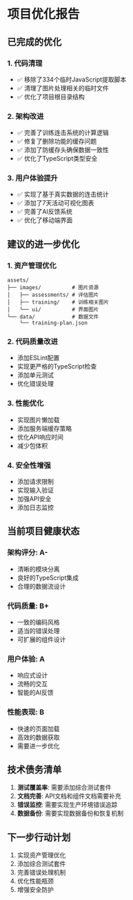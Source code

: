 # 项目优化报告

## 已完成的优化

### 1. 代码清理
- ✅ 移除了334个临时JavaScript提取脚本
- ✅ 清理了图片处理相关的临时文件
- ✅ 优化了项目根目录结构

### 2. 架构改进
- ✅ 完善了训练连击系统的计算逻辑
- ✅ 修复了删除功能的缓存问题
- ✅ 添加了防缓存头确保数据一致性
- ✅ 优化了TypeScript类型安全

### 3. 用户体验提升
- ✅ 实现了基于真实数据的连击统计
- ✅ 添加了7天活动可视化图表
- ✅ 完善了AI反馈系统
- ✅ 优化了移动端界面

## 建议的进一步优化

### 1. 资产管理优化
```
assets/
├── images/          # 图片资源
│   ├── assessments/ # 评估图片
│   ├── training/    # 训练相关图片
│   └── ui/          # 界面图片
└── data/            # 数据文件
    └── training-plan.json
```

### 2. 代码质量改进
- 添加ESLint配置
- 实现更严格的TypeScript检查
- 添加单元测试
- 优化错误处理

### 3. 性能优化
- 实现图片懒加载
- 添加服务端缓存策略
- 优化API响应时间
- 减少包体积

### 4. 安全性增强
- 添加请求限制
- 实现输入验证
- 加强API安全
- 添加日志监控

## 当前项目健康状态

### 架构评分: A-
- 清晰的模块分离
- 良好的TypeScript集成
- 合理的数据流设计

### 代码质量: B+
- 一致的编码风格
- 适当的错误处理
- 可扩展的组件设计

### 用户体验: A
- 响应式设计
- 流畅的交互
- 智能的AI反馈

### 性能表现: B
- 快速的页面加载
- 高效的数据获取
- 需要进一步优化

## 技术债务清单

1. **测试覆盖率**: 需要添加综合测试套件
2. **文档完善**: API文档和组件文档需要补充
3. **错误监控**: 需要实现生产环境错误追踪
4. **数据备份**: 需要实现数据备份和恢复机制

## 下一步行动计划

1. 实现资产管理优化
2. 添加综合测试套件
3. 完善错误处理机制
4. 优化性能瓶颈
5. 增强安全防护